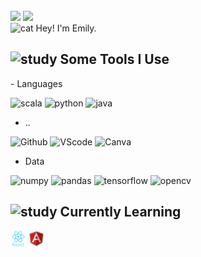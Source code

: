 
<br>
<a target="_blank" href="https://www.linkedin.com/in/emily-carrillo-7110481b8/"><img src="https://img.shields.io/badge/-LinkedIn-0077B5?style=for-the-badge&logo=Linkedin&logoColor=white"></img></a>
<a target="_blank" href="mailto:ecarrillo2018@gmail.com"><img src="https://img.shields.io/badge/-Gmail-D14836?style=for-the-badge&logo=Gmail&logoColor=white"></img></a>
<br>

<img src="https://media.giphy.com/media/A9dZqpVpbLsju/giphy.gif?cid=ecf05e47nu6o40rf4l1psdhhsvvmn0jghp6sif3un2wi8emi&rid=giphy.gif&ct=s" alt="cat"  width="75" height="75" />
Hey! 
I'm Emily.


 
<h2><img src="https://media.giphy.com/media/mBC1ai0DtkuDQIT5EK/giphy.gif?cid=ecf05e47g4q97tla96ohadpguheu2wvbcblunrjkd0u6g3h1&rid=giphy.gif&ct=s" alt="study"  width="75" height="75" /> Some Tools I Use</h2>
- Languages
<p align="left">
<img src="https://cdn.jsdelivr.net/gh/devicons/devicon/icons/scala/scala-original.svg" alt="scala" width="25" height="25" />
<img src="https://cdn.jsdelivr.net/gh/devicons/devicon/icons/python/python-original.svg"  alt="python" width="25" height="25"/> 
<img src="https://cdn.jsdelivr.net/gh/devicons/devicon/icons/java/java-original-wordmark.svg" alt="java" width="25" height="25"/>
</p> 

- ..
<p align="left">
<img src="https://github.com/CyrisXD/CyrisXD/raw/master/assets/Github.png" alt="Github"  width="25" height="25" /> 
<img src="https://cdn.jsdelivr.net/gh/devicons/devicon/icons/vscode/vscode-original.svg" alt="VScode"  width="25" height="25"/> 
<img src="https://cdn.jsdelivr.net/gh/devicons/devicon/icons/canva/canva-original.svg" alt="Canva"  width="25" height="25" />
</p>

- Data
<p align="left">
<img src="https://cdn.jsdelivr.net/gh/devicons/devicon/icons/numpy/numpy-original.svg" alt="numpy"  width="25" height="25"/>
<img src="https://cdn.jsdelivr.net/gh/devicons/devicon/icons/pandas/pandas-original-wordmark.svg" alt="pandas"  width="25" height="25"/>
<img src="https://cdn.jsdelivr.net/gh/devicons/devicon/icons/tensorflow/tensorflow-original.svg"  alt="tensorflow"  width="25" height="25" />
<img src="https://cdn.jsdelivr.net/gh/devicons/devicon/icons/opencv/opencv-original.svg" alt="opencv"  width="25" height="25"/> 
</p>

<h2><img src="https://media.giphy.com/media/g01P1Z9IjHtsf5TjQm/giphy.gif?cid=ecf05e4741ge4hi1i9qcu40cvst5mlmj4md2sceygp430h5b&rid=giphy.gif&ct=s" alt="study"  width="75" height="75" /> Currently Learning</h2>
<p align="left">
<img src="https://raw.githubusercontent.com/devicons/devicon/master/icons/react/react-original-wordmark.svg" alt="react" width="25" height="25" />
<img src="https://raw.githubusercontent.com/devicons/devicon/master/icons/angularjs/angularjs-original.svg" alt="angular-js" width="25" height="25" />
</p>

